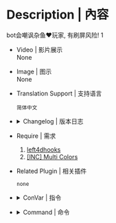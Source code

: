 # Description | 內容
bot会嘲讽杂鱼❤玩家, 有刷屏风险!
1
* Video | 影片展示
<br>None

* Image | 图示
<br>None

* Translation Support | 支持语言
	```
	简体中文
	```

* <details><summary>Changelog | 版本日志</summary>

	```
	none
	```
</details>

* Require | 需求
	1. [left4dhooks](https://forums.alliedmods.net/showthread.php?t=321696)
	2. [[INC] Multi Colors](https://github.com/fbef0102/L4D1_2-Plugins/releases/tag/Multi-Colors)

* Related Plugin | 相关插件
	```
	none
	```

* <details><summary>ConVar | 指令</summary>
		```
		none
		```
</details>

* <details><summary>Command | 命令</summary>
		```
		none
		```
</details>